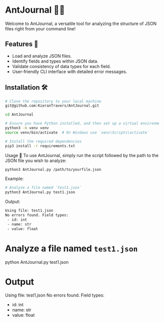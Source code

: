 # AntJournal 🐜📓

Welcome to AntJournal, a versatile tool for analyzing the structure of JSON files right from your command line!

## Features 🚀

- Load and analyze JSON files.
- Identify fields and types within JSON data.
- Validate consistency of data types for each field.
- User-friendly CLI interface with detailed error messages.

## Installation 🛠️

```bash
# Clone the repository to your local machine
git@github.com:KieranTravers/AntJournal.git

cd AntJournal

# Ensure you have Python installed, and then set up a virtual environment
python3 -m venv venv
source venv/bin/activate  # On Windows use `venv\Scripts\activate`

# Install the required dependencies
pip3 install -r requirements.txt
```
Usage 📖
To use AntJournal, simply run the script followed by the path to the JSON file you wish to analyze:

```bash
python3 AntJournal.py /path/to/yourfile.json
```

Example:

```bash
# Analyze a file named `test1.json`
python3 AntJournal.py test1.json
```

Output:

```bash
Using file: test1.json
No errors found. Field types:
 - id: int
 - name: str
 - value: float
```
# Analyze a file named `test1.json`
python AntJournal.py test1.json

# Output
Using file: test1.json
No errors found. Field types:
 - id: int
 - name: str
 - value: float

